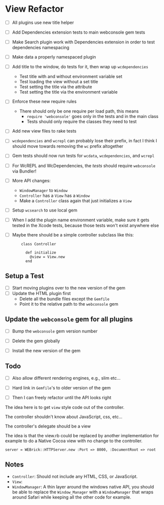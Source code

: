 # View Refactor

* [ ] All plugins use new title helper
* [ ] Add Dependencies extension tests to main webconsole gem tests
* [ ] Make Search plugin work with Dependencies extension in order to test dependencies namespacing
* [ ] Make data a properly namespaced plugin
* [ ] Add title to the window, do tests for it, then wrap up `wcdependencies`
	* Test title with and without environment variable set
	* Test loading the view without a set title
	* Test setting the title via the attribute
	* Test setting the title via the environment variable
* [ ] Enforce these new require rules
	* There should only be one require per load path, this means
		* `require 'webconsole'` goes only in the tests and in the main class
		* Tests should only require the classes they need to test
* [ ] Add new view files to rake tests
* [ ] `wcdependencies` and `wcrepl` can probably lose their prefix, in fact I think I should move towards removing the `wc` prefix altogether
* [ ] Gem tests should now run tests for `wcdata`, `wcdependencies`, and `wcrepl`
* [ ] For WcREPL and WcDependencies, the *tests* should require `webconsole` via Bundler!
* [ ] More API changes:
	* `WindowManager` to `Window`
	* `Controller` has a `View` has a `Window`
	* Make a `Controller` class again that just initializes a `View`
* [ ] Setup `wcsearch` to use local gem
* [ ] When I add the plugin name environment variable, make sure it gets tested in the Xcode tests, because those tests won't exist anywhere else
* [ ] Maybe there should be a simple controller subclass like this:

		  class Controller

		    def initialize
		      @view = View.new
		    end


## Setup a Test

* [ ] Start moving plugins over to the new version of the gem
* [ ] Update the HTML plugin first
	* Delete all the bundle files except the `Gemfile`
	* Point it to the relative path to the `webconsole` gem

## Update the `webconsole` gem for all plugins

* [ ] Bump the `webconsole` gem version number
* [ ] Delete the gem globally
* [ ] Install the new version of the gem


## Todo


* [ ] Also allow different rendering engines, e.g., slim etc...

* [ ] Hard link in `Gemfile`'s to older version of the gem
* [ ] Then I can freely refactor until the API looks right

The idea here is to get `view` style code out of the controller.

The controller shouldn't know about JavaScript, css, etc...

The controller's delegate should be a view

The idea is that the view.rb could be replaced by another implementation for example to do a Native Cocoa view with no change to the controller.

	server = WEBrick::HTTPServer.new :Port => 8000, :DocumentRoot => root


## Notes

* `Controller`: Should not include any HTML, CSS, or JavaScript. 
* `View`: 
* `WindowManager`: A thin layer around the windows native API, you should be able to replace the `Window_Manager` with a `WindowManager` that wraps around Safari while keeping all the other code for example.